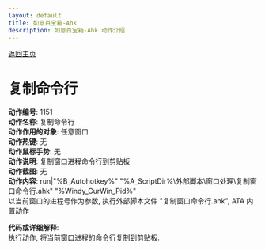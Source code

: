 ```yaml
---
layout: default
title: 如意百宝箱-Ahk
description: 如意百宝箱-Ahk 动作介绍
---
```

<link rel="stylesheet" href="../actions/css/atom-one-light.min.css">
<script src="../actions/js/highlight.min.js"></script>
<script>hljs.highlightAll();</script>

[返回主页](../index.md)

# [](#header-2) 复制命令行

**动作编号**: 1151  
**动作名称**: 复制命令行  
**动作作用的对象**: 任意窗口  
**动作热键**: 无  
**动作鼠标手势**: 无  
**动作说明**: 复制窗口进程命令行到剪贴板  
**动作截图**: 无    
**动作内容**: run|"%B_Autohotkey%" "%A_ScriptDir%\外部脚本\窗口处理\复制窗口命令行.ahk" "%Windy_CurWin_Pid%"  
以当前窗口的进程号作为参数, 执行外部脚本文件 "复制窗口命令行.ahk", ATA 内置动作  

**代码或详细解释**:  
执行动作, 将当前窗口进程的命令行复制到剪贴板.  
